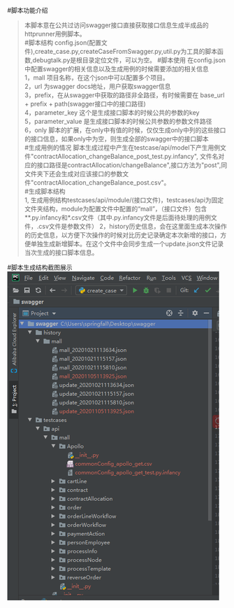#脚本功能介绍
>本脚本意在公共过访问swagger接口直接获取接口信息生成半成品的httprunner用例脚本。  
#脚本结构
>config.json(配置文件),create_case.py,createCaseFromSwagger.py,util.py为工具的脚本函数,debugtalk.py是根目录定位文件，可以为空。
#脚本使用
>在config.json中配置swagger的相关信息以及生成用例的时候需要添加的相关信息  
>1，mall 项目名称，在这个json中可以配置多个项目。  
>2，url 为swagger docs地址，用户获取swagger信息  
>3，prefix，在从swagger中获取的路径非全路径，有时候需要在 base_url + prefix + path(swagger接口中的接口路径)   
>4，parameter_key 这个是生成接口脚本的时候公共的参数的key  
>5，parameter_value 是生成接口脚本的时候公共参数的参数文件路径  
>6，only 脚本的扩展，在only中有值的时候，仅仅生成only中列的这些接口的接口信息，如果only中为空，则生成全部的swagger中的接口脚本  
#生成用例的情况
>脚本生成过程中产生在testcase/api/model下产生用例文件"contractAllocation_changeBalance_post_test.py.infancy", 文件名对应的接口路径是contractAllocation/changeBalance",接口方法为"post",同文件夹下还会生成对应该接口的参数文件"contractAllocation_changeBalance_post.csv"。  
#生成脚本结构  
>1, 生成用例结构testcases/api/module/(接口文件)，testcases/api为固定文件夹结构，module为配置文件中配置的“mall”，（接口文件）包含**.py.infancy和*.csv文件（其中.py.infancy文件是后面待处理的用例文件，.csv文件是参数文件）
>2，history历史信息，会在这里面生成本次操作的历史信息，以方便下次操作的时候对比历史记录确定本次新增的接口，方便单独生成新增脚本。在这个文件中会同步生成一个update.json文件记录当次生成的接口脚本信息。
>
#脚本生成结构截图展示
![tree.png](tree.png)